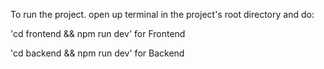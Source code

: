 To run the project. open up terminal in the project's root directory and do:

'cd frontend && npm run dev' for Frontend

'cd backend && npm run dev' for Backend
